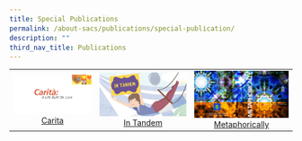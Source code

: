 ```yaml
---
title: Special Publications
permalink: /about-sacs/publications/special-publication/
description: ""
third_nav_title: Publications
---
```

|   |   |   |
|:---:|:---:|:---:|
|![](/images/About%20us/0001.jpg) [Carita](https://drive.google.com/drive/u/0/folders/1Uz_P-_vWlriMgsOFCfoTreRdAHU0sIY1)  | ![](/images/About%20us/SAC140-InTandem-web_page-0001.jpg) [In Tandem](https://drive.google.com/drive/u/0/folders/1Uz_P-_vWlriMgsOFCfoTreRdAHU0sIY1)| ![](/images/About%20us/cover-selected-version-1.png) <a href="/files/About%20us/SAC15_MetaPgs-amd-2.pdf" target="_blank"> [Metaphorically](https://drive.google.com/drive/u/0/folders/1Uz_P-_vWlriMgsOFCfoTreRdAHU0sIY1)</a>   |